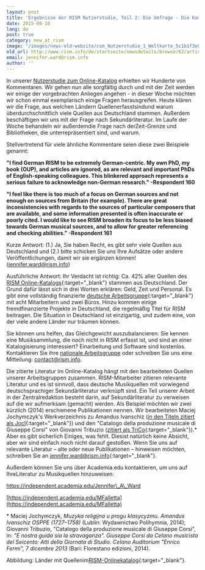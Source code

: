 ```yaml
---
layout: post
title: 'Ergebnisse der RISM Nutzerstudie, Teil 2: Die Umfrage - Die Kommentare'
date: 2015-08-10
lang: de
post: true
category: new_at_rism
image: "/images/news-old-website/csm_Nutzerstudie_1_Weltkarte_5c1b1f3e0f.jpg"
old_url: http://www.rism.info/de/startseite/newsdetails/browse/62/article/64/the-rism-survey-we-respond-to-your-comments.html
email: jennifer.ward@rism.info
author: ''
---
```


In unserer [Nutzerstudie zum Online-Katalog](/de/community/rism-nutzerstudie.html#c3122 "Öffnet internen Link im aktuellen Fenster") erhielten wir Hunderte von Kommentaren. Wir gehen nun alle sorgfältig durch und mit der Zeit werden wir einige der vorgebrachten Anliegen angehen - in dieser Woche möchten wir schon einmal exemplarisch einige Fragen herausgreifen. Heute klären wir die Frage, aus welchen Ländern Quellenerfasstsindund warum überdurchschnittlich viele Quellen aus Deutschland stammen. Außerdem beschäftigen wir uns mit der Frage nach Sekundärliteratur. Im Laufe der Woche behandeln wir außerdemdie Frage nach derZeit-Grenze und Bibliotheken, die unterrepräsentiert sind, und warum.

Stellvertretend für viele ähnliche Kommentare seien diese zwei Beispiele genannt:

**"I find German RISM to be extremely German-centric. My own PhD, my book (OUP), and articles are ignored, as are relevant and important PhDs of English-speaking colleagues.
This blinkered approach represents a serious failure to acknowledge non-German research." -Respondent 160**

**"I feel like there is too much of a focus on German sources and not enough on sources from Britain (for example). There are great inconsistencies with regards to the sources of particular composers that are available, and some information presented is often inaccurate or poorly cited. I would like to see RISM broaden its focus to be less biased towards German musical sources, and to allow for greater referencing and checking abilities." -Respondent 161**

Kurze Antwort: (1.) Ja, Sie haben Recht, es gibt sehr viele Quellen aus Deutschland und (2.) bitte schicken Sie uns Ihre Aufsätze oder andere Veröffentlichungen, damit wir sie ergänzen können! ([jennifer.ward](mailto:jennifer.ward@rism.info)[@rism.info](mailto:jennifer.ward@rism.info))

Ausführliche Antwort: Ihr Verdacht ist richtig: Ca. 42% aller Quellen des [RISM Online-Katalogs](https://opac.rism.info/metaopac/start.do?View=rism){:target="_blank"} stammen aus Deutschland. Der Grund dafür lässt sich in drei Worten erklären: Geld, Zeit und Personal. Es gibt eine vollständig finanzierte [deutsche Arbeitsgruppe](http://de.rism.info/de/home.html){:target="_blank"} mit acht Mitarbeitern und zwei Büros. Hinzu kommen einige fremdfinanzierte Projekte in Deutschland, die regelmäßig Titel für RISM beitragen. Die Situation in Deutschland ist einzigartig, und zudem eine, von der viele andere Länder nur träumen können.


Sie können uns helfen, das Gleichgewicht auszubalancieren: Sie kennen eine Musiksammlung, die noch nicht in RISM erfasst ist, und sind an einer Katalogisierung interessiert? Einarbeitung und Software sind kostenlos. Kontaktieren Sie ihre [nationale Arbeitsgruppe](/de/international.html#c20 "Öffnet internen Link im aktuellen Fenster") oder schreiben Sie uns eine Mitteilung: [contact@rism.info](mailto:contact@rism.info).

Die zitierte Literatur im Online-Katalog hängt mit den bearbeiteten Quellen unserer Arbeitsgruppen zusammen. RISM-Mitarbeiter zitieren relevante Literatur und es ist sinnvoll, dass deutsche Musikquellen mit vorwiegend deutschsprachiger Sekundärliteratur verknüpft sind. Ein Teil unserer Arbeit in der Zentralredaktion besteht darin, auf Sekundärliteratur zu verweisen auf die wir aufmerksam (gemacht) werden. Als Beispiel möchten wir zwei kürzlich (2014) erschienene Publikationen nennen. Wir bearbeiteten Maciej Jochymczyk's Werkverzeichnis zu Amandus Ivanschiz ([in den Titeln zitiert als JocI](https://opac.rism.info/search?View=rism&q=JocI){:target="_blank"}) und den "Catalogo della produzione musicale di Giuseppe Corsi" von Giovanni Tribuzio ([zitiert als TriCo](https://opac.rism.info/search?View=rism&q=TriCo){:target="_blank"}).\* Aber es gibt sicherlich Einiges, was fehlt. Diesist natürlich keine Absicht, aber wir sind einfach noch nicht darauf gestoßen. Wenn Sie uns auf relevante Literatur – alte oder neue Publikationen – hinweisen möchten, schreiben Sie an [jennifer.ward@rism.info](http://jennifer.ward@rism.info/){:target="_blank"}.

Außerdem können Sie uns über Academia.edu kontaktieren, um uns auf IhreLiteratur zu Musikquellen hinzuweisen:

[https://independent.academia.edu/Jennifer\_A\_Ward
](https://independent.academia.edu/Jennifer_A_Ward)

[https://independent.academia.edu/MFalletta](https://independent.academia.edu/MFalletta)

\* Maciej Jochymczyk, _Muzyka religijna u progu klasycyzmu. Amandus Ivanschiz OSPPE (1727–1758)_ (Lublin: Wydawnictwo Polihymnia, 2014); Giovanni Tribuzio, "Catalogo della produzione musicale di Giuseppe Corsi", in: _"E nostra guida sia la stravaganza". Giuseppe Corsi da Celano musicista del Seicento: Atti della Giornata di Studio. Celano Auditorium "Enrico Fermi", 7 dicembre 2013_ (Bari: Florestano edizioni, 2014).


Abbildung: Länder mit Quellenim[RISM-Onlinekatalog](https://opac.rism.info/){:target="_blank"}.


